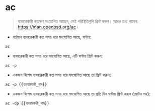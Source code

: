 # ac

> ব্যবহারকারী কতক্ষণ সংযোগিত আছেন, সেই পরিস্থিতিগুলি প্রিন্ট করুন।
> আরও তথ্য পাবেন: <https://man.openbsd.org/ac>।

- বর্তমান ব্যবহারকারী কত সময় ধরে সংযোগিত আছে, ঘণ্টায়:

`ac`

- ব্যবহারকারী কত সময় ধরে সংযোগিত আছে, এটি ঘণ্টায় প্রিন্ট করুন:

`ac -p`

- একজন বিশেষ ব্যবহারকারী কত সময় ধরে সংযোগিত আছে তা প্রিন্ট করুন:

`ac -p {{ব্যবহারকারী_নাম}}`

- একজন বিশেষ ব্যবহারকারী কত সময় ধরে সংযোগিত আছে তা প্রতি দিন ঘণ্টায় প্রিন্ট করুন (মোটও সহ):

`ac -dp {{ব্যবহারকারী_নাম}}`
